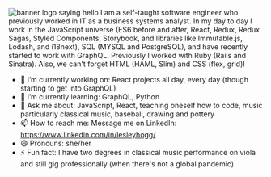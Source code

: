 ![banner logo saying hello](http://lesleyhogg.com/img/github-banner.png)
I am a self-taught software engineer who previously worked in IT as a business systems analyst. In my day to day I work in the JavaScript universe (ES6 before and after, React, Redux, Redux Sagas, Styled Components, Storybook, and libraries like Immutable.js, Lodash, and i18next), SQL (MYSQL and PostgreSQL), and have recently started to work with GraphQL. Previously I worked with Ruby (Rails and Sinatra). Also, we can't forget HTML (HAML, Slim) and CSS (flex, grid)!

- 🔭 I’m currently working on: React projects all day, every day (though starting to get into GraphQL)
- 🌱 I’m currently learning: GraphQL, Python
- 💬 Ask me about: JavaScript, React, teaching oneself how to code, music particularly classical music, baseball, drawing and pottery
- 📫 How to reach me: Message me on LinkedIn: https://www.linkedin.com/in/lesleyhogg/
- 😄 Pronouns: she/her
- ⚡ Fun fact: I have two degrees in classical music performance on viola and still gig professionally (when there's not a global pandemic)

